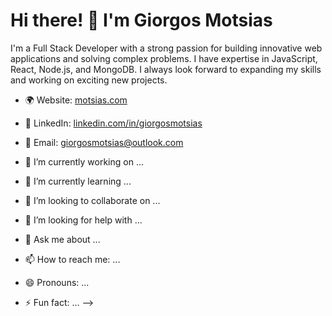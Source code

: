 # Hi there! 👋 I'm Giorgos Motsias

I'm a Full Stack Developer with a strong passion for building innovative web applications and solving complex problems. I have expertise in JavaScript, React, Node.js, and MongoDB. I always look forward to expanding my skills and working on exciting new projects.

- 🌍 Website: [motsias.com](https://www.motsias.com)
- 🔗 LinkedIn: [linkedin.com/in/giorgosmotsias](https://linkedin.com/in/giorgosmotsias)
- 📧 Email: [giorgosmotsias@outlook.com](mailto:giorgosmotsias@outlook.com)

- 🔭 I’m currently working on ...
- 🌱 I’m currently learning ...
- 👯 I’m looking to collaborate on ...
- 🤔 I’m looking for help with ...
- 💬 Ask me about ...
- 📫 How to reach me: ...
- 😄 Pronouns: ...
- ⚡ Fun fact: ...
-->
